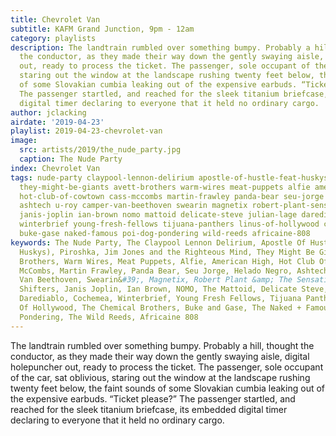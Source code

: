 ```yaml
---
title: Chevrolet Van
subtitle: KAFM Grand Junction, 9pm - 12am
category: playlists
description: The landtrain rumbled over something bumpy. Probably a hill, thought
  the conductor, as they made their way down the gently swaying aisle, digital holepuncher
  out, ready to process the ticket. The passenger, sole occupant of the car, sat oblivious,
  staring out the window at the landscape rushing twenty feet below, the faint sounds
  of some Slovakian cumbia leaking out of the expensive earbuds. “Ticket please?”
  The passenger startled, and reached for the sleek titanium briefcase, its embedded
  digital timer declaring to everyone that it held no ordinary cargo.
author: jclacking
airdate: '2019-04-23'
playlist: 2019-04-23-chevrolet-van
image:
  src: artists/2019/the_nude_party.jpg
  caption: The Nude Party
index: Chevrolet Van
tags: nude-party claypool-lennon-delirium apostle-of-hustle-feat-huskys piroshka jim-jones-righteous-mind
  they-might-be-giants avett-brothers warm-wires meat-puppets alfie american-high
  hot-club-of-cowtown cass-mccombs martin-frawley panda-bear seu-jorge helado-negro
  ashtech u-roy camper-van-beethoven swearin magnetix robert-plant-sensational-space-shifters
  janis-joplin ian-brown nomo mattoid delicate-steve julian-lage darediablo cochemea
  winterbrief young-fresh-fellows tijuana-panthers linus-of-hollywood chemical-brothers
  buke-gase naked-famous poi-dog-pondering wild-reeds africaine-808
keywords: The Nude Party, The Claypool Lennon Delirium, Apostle Of Hustle (feat. The
  Huskys), Piroshka, Jim Jones and the Righteous Mind, They Might Be Giants, The Avett
  Brothers, Warm Wires, Meat Puppets, Alfie, American High, Hot Club Of Cowtown, Cass
  McCombs, Martin Frawley, Panda Bear, Seu Jorge, Helado Negro, Ashtech, U Roy, Camper
  Van Beethoven, Swearin&#39;, Magnetix, Robert Plant &amp; The Sensational Space
  Shifters, Janis Joplin, Ian Brown, NOMO, The Mattoid, Delicate Steve, Julian Lage,
  Darediablo, Cochemea, Winterbrief, Young Fresh Fellows, Tijuana Panthers, Linus
  Of Hollywood, The Chemical Brothers, Buke and Gase, The Naked + Famous, Poi Dog
  Pondering, The Wild Reeds, Africaine 808
---
```

The landtrain rumbled over something bumpy. Probably a hill, thought the conductor, as they made their way down the gently swaying aisle, digital holepuncher out, ready to process the ticket. The passenger, sole occupant of the car, sat oblivious, staring out the window at the landscape rushing twenty feet below, the faint sounds of some Slovakian cumbia leaking out of the expensive earbuds. “Ticket please?” The passenger startled, and reached for the sleek titanium briefcase, its embedded digital timer declaring to everyone that it held no ordinary cargo.
